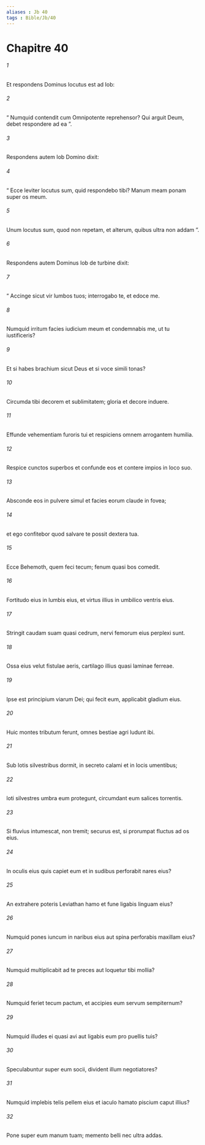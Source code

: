 ```yaml
---
aliases : Jb 40
tags : Bible/Jb/40
---
```


# Chapitre 40

###### 1
Et respondens Dominus locutus est ad Iob:
###### 2
“ Numquid contendit cum Omnipotente reprehensor? Qui arguit Deum, debet respondere ad ea ”.
###### 3
Respondens autem Iob Domino dixit:
###### 4
“ Ecce leviter locutus sum, quid respondebo tibi? Manum meam ponam super os meum.
###### 5
Unum locutus sum, quod non repetam, et alterum, quibus ultra non addam ”.
###### 6
Respondens autem Dominus Iob de turbine dixit:
###### 7
“ Accinge sicut vir lumbos tuos; interrogabo te, et edoce me.
###### 8
Numquid irritum facies iudicium meum et condemnabis me, ut tu iustificeris?
###### 9
Et si habes brachium sicut Deus et si voce simili tonas?
###### 10
Circumda tibi decorem et sublimitatem; gloria et decore induere.
###### 11
Effunde vehementiam furoris tui et respiciens omnem arrogantem humilia.
###### 12
Respice cunctos superbos et confunde eos et contere impios in loco suo.
###### 13
Absconde eos in pulvere simul et facies eorum claude in fovea;
###### 14
et ego confitebor quod salvare te possit dextera tua.
###### 15
Ecce Behemoth, quem feci tecum; fenum quasi bos comedit.
###### 16
Fortitudo eius in lumbis eius, et virtus illius in umbilico ventris eius.
###### 17
Stringit caudam suam quasi cedrum, nervi femorum eius perplexi sunt.
###### 18
Ossa eius velut fistulae aeris, cartilago illius quasi laminae ferreae.
###### 19
Ipse est principium viarum Dei; qui fecit eum, applicabit gladium eius.
###### 20
Huic montes tributum ferunt, omnes bestiae agri ludunt ibi.
###### 21
Sub lotis silvestribus dormit, in secreto calami et in locis umentibus;
###### 22
loti silvestres umbra eum protegunt, circumdant eum salices torrentis.
###### 23
Si fluvius intumescat, non tremit; securus est, si prorumpat fluctus ad os eius.
###### 24
In oculis eius quis capiet eum et in sudibus perforabit nares eius?
###### 25
An extrahere poteris Leviathan hamo et fune ligabis linguam eius?
###### 26
Numquid pones iuncum in naribus eius aut spina perforabis maxillam eius? 
###### 27
Numquid multiplicabit ad te preces aut loquetur tibi mollia?
###### 28
Numquid feriet tecum pactum, et accipies eum servum sempiternum?
###### 29
Numquid illudes ei quasi avi aut ligabis eum pro puellis tuis?
###### 30
Speculabuntur super eum socii, divident illum negotiatores?
###### 31
Numquid implebis telis pellem eius et iaculo hamato piscium caput illius?
###### 32
Pone super eum manum tuam; memento belli nec ultra addas.

